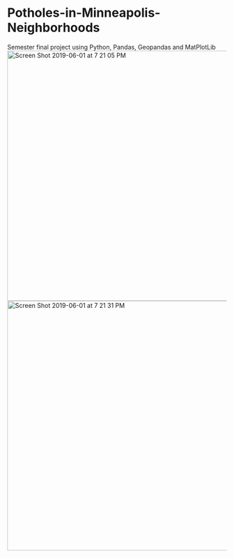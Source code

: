 # Potholes-in-Minneapolis-Neighborhoods
Semester final project using Python, Pandas, Geopandas and MatPlotLib
<img width="573" alt="Screen Shot 2019-06-01 at 7 21 05 PM" src="https://user-images.githubusercontent.com/34755793/58755255-907b9800-84a5-11e9-9228-cf5ab1069702.png">
<img width="572" alt="Screen Shot 2019-06-01 at 7 21 31 PM" src="https://user-images.githubusercontent.com/34755793/58755261-bb65ec00-84a5-11e9-9ced-384f2c285266.png">
